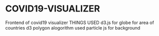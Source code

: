 # COVID19-VISUALIZER
Frontend of covid19 visualizer
THINGS USED
d3.js for globe
for area of countries d3 polygon alogorithm used
particle js for background


